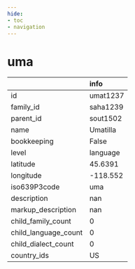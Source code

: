 ```yaml
---
hide:
- toc
- navigation
---
```

# uma
|                      | info     |
|:---------------------|:---------|
| id                   | umat1237 |
| family_id            | saha1239 |
| parent_id            | sout1502 |
| name                 | Umatilla |
| bookkeeping          | False    |
| level                | language |
| latitude             | 45.6391  |
| longitude            | -118.552 |
| iso639P3code         | uma      |
| description          | nan      |
| markup_description   | nan      |
| child_family_count   | 0        |
| child_language_count | 0        |
| child_dialect_count  | 0        |
| country_ids          | US       |